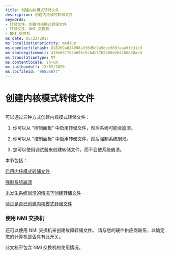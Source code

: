 ```yaml
---
title: 创建内核模式转储文件
description: 创建内核模式转储文件
keywords:
- 转储文件，创建内核模式转储文件
- 转储文件，NMI 交换机
- NMI 交换机
ms.date: 05/23/2017
ms.localizationpriority: medium
ms.openlocfilehash: 818269a824098a336d5d9a5dce363faaa9fc31c9
ms.sourcegitcommit: 418e6617e2a695c9cb4b37b5b60e264760858acd
ms.translationtype: MT
ms.contentlocale: zh-CN
ms.lasthandoff: 12/07/2020
ms.locfileid: "96836877"
---
```

# <a name="creating-a-kernel-mode-dump-file"></a>创建内核模式转储文件


## <span id="ddk_creating_a_kernel_mode_dump_file_dbg"></span><span id="DDK_CREATING_A_KERNEL_MODE_DUMP_FILE_DBG"></span>


可以通过三种方式创建内核模式转储文件：

1.  你可以从 "控制面板" 中启用转储文件，然后系统可能会崩溃。

2.  你可以从 "控制面板" 中启用转储文件，然后强制系统崩溃。

3.  您可以使用调试器来创建转储文件，而不会使系统崩溃。

本节包括：

[启用内核模式转储文件](enabling-a-kernel-mode-dump-file.md)

[强制系统崩溃](forcing-a-system-crash.md)

[未发生系统崩溃的情况下创建转储文件](creating-a-dump-file-without-a-system-crash.md)

[验证是否已创建内核模式转储文件](verifying-the-creation-of-a-kernel-mode-dump-file.md)

### <a name="span-idusing_an_nmi_switchspanspan-idusing_an_nmi_switchspanusing-an-nmi-switch"></a><span id="using_an_nmi_switch"></span><span id="USING_AN_NMI_SWITCH"></span>使用 NMI 交换机

还可以使用 NMI 交换机来创建故障转储文件。 请与您的硬件供应商联系，以确定您的计算机是否具有此开关。

此文档不包含 NMI 交换机的使用情况。

 

 





